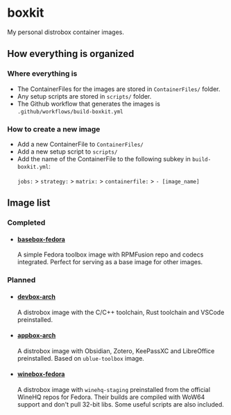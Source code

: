 # boxkit

My personal distrobox container images.

## How everything is organized
### Where everything is
- The ContainerFiles for the images are stored in `ContainerFiles/` folder.
- Any setup scripts are stored in `scripts/` folder.
- The Github workflow that generates the images is `.github/workflows/build-boxkit.yml`

### How to create a new image
- Add a new ContainerFile to `ContainerFiles/`
- Add a new setup script to `scripts/`
- Add the name of the ContainerFile to the following subkey in `build-boxkit.yml`: <br> <br>
`jobs:` > `strategy:` > `matrix:` > `containerfile:` > `- [image_name]`


## Image list
### Completed
- #### [basebox-fedora](ContainerFiles/basebox-fedora) <br>
  A simple Fedora toolbox image with RPMFusion repo and codecs integrated.
  Perfect for serving as a base image for other images.

### Planned
- #### [devbox-arch](recipes/devbox-arch.yml) <br>
  A distrobox image with the C/C++ toolchain, Rust toolchain and VSCode preinstalled.
- #### [appbox-arch](recipes/appbox-arch.yml) <br>
  A distrobox image with Obsidian, Zotero, KeePassXC and LibreOffice preinstalled. Based on `ublue-toolbox` image.
- #### [winebox-fedora](recipes/winebox-fedora.yml) <br>
  A distrobox image with `winehq-staging` preinstalled from the official WineHQ repos for Fedora. Their builds are compiled with WoW64 support and don't pull 32-bit libs. Some useful scripts are also included.
